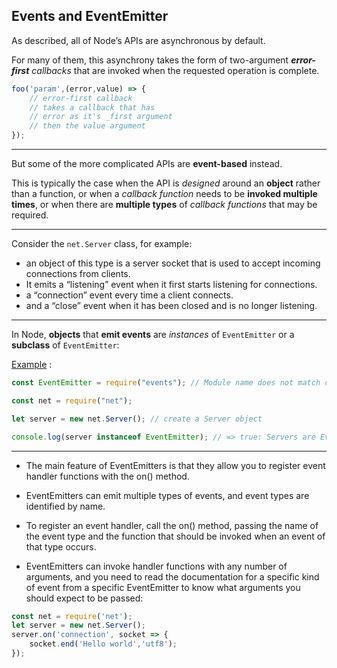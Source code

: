 ## Events and EventEmitter

As described, all of Node’s APIs are asynchronous by default.

For many of them, this asynchrony takes the form of two-argument _**error-first** callbacks_ that are invoked when the requested operation is complete.

```javascript
foo('param',(error,value) => {
    // error-first callback
    // takes a callback that has
    // error as it's _first argument
    // then the value argument
});
```

-----

But some of the more complicated APIs are **event-based** instead.

This is typically the case when the API is _designed_ around an **object** rather than a function, or when a _callback function_ needs to be **invoked multiple times**, or when there are **multiple types** of _callback functions_ that may be required.

-----

Consider the ```net.Server``` class, for example:
- an object of this type is a server socket that is used to accept incoming connections from clients.
- It emits a “listening” event when it first starts listening for connections.
- a “connection” event every time a client connects.
- and a “close” event when it has been closed and is no longer listening.

-----

In Node, **objects** that **emit events** are _instances_ of ```EventEmitter``` or a **subclass** of ```EventEmitter```:

[Example](./event-emmiter.js) :
```javascript
const EventEmitter = require("events"); // Module name does not match class name

const net = require("net");

let server = new net.Server(); // create a Server object

console.log(server instanceof EventEmitter); // => true: Servers are EventEmitters
```

-----

- The main feature of EventEmitters is that they allow you to register event handler functions with the on() method.

- EventEmitters can emit multiple types of events, and event types are identified by name.

- To register an event handler, call the on() method, passing the name of the event type and the function that should be invoked when an event of that type occurs.

- EventEmitters can invoke handler functions with any number of arguments, and you need to read the documentation for a specific kind of event from a specific EventEmitter to know what arguments you should expect to be passed:

```javascript
const net = require('net');
let server = new net.Server();
server.on('connection', socket => {
    socket.end('Hello world','utf8');
});
```
